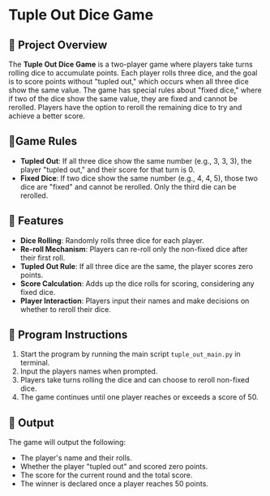 # Tuple Out Dice Game

## 🎲 Project Overview
The **Tuple Out Dice Game** is a two-player game where players take turns rolling dice to accumulate points. Each player rolls three dice, and the goal is to score points without "tupled out," which occurs when all three dice show the same value. The game has special rules about "fixed dice," where if two of the dice show the same value, they are fixed and cannot be rerolled. Players have the option to reroll the remaining dice to try and achieve a better score.

## 🎲Game Rules
- **Tupled Out**: If all three dice show the same number (e.g., 3, 3, 3), the player "tupled out," and their score for that turn is 0.
- **Fixed Dice**: If two dice show the same number (e.g., 4, 4, 5), those two dice are "fixed" and cannot be rerolled. Only the third die can be rerolled.


## 🎲 Features
- **Dice Rolling**: Randomly rolls three dice for each player.
- **Re-roll Mechanism**: Players can re-roll only the non-fixed dice after their first roll.
- **Tupled Out Rule**: If all three dice are the same, the player scores zero points.
- **Score Calculation**: Adds up the dice rolls for scoring, considering any fixed dice.
- **Player Interaction**: Players input their names and make decisions on whether to reroll their dice.

## 🎲 Program Instructions
1. Start the program by running the main script `tuple_out_main.py` in terminal.
2. Input the players names when prompted.
3. Players take turns rolling the dice and can choose to reroll non-fixed dice.
4. The game continues until one player reaches or exceeds a score of 50.

## 🎲 Output
The game will output the following:
- The player's name and their rolls.
- Whether the player "tupled out" and scored zero points.
- The score for the current round and the total score.
- The winner is declared once a player reaches 50 points.
